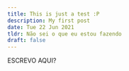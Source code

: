 ```yaml
---
title: This is just a test :P 
description: My first post
date: Tue 22 Jun 2021 
tldr: Não sei o que eu estou fazendo 
draft: false 
---
```


ESCREVO AQUI?


